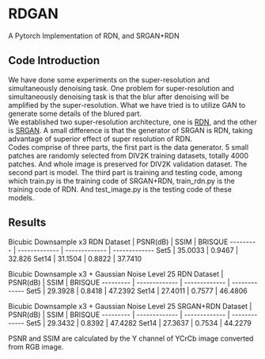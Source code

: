# RDGAN
A Pytorch Implementation of RDN, and SRGAN+RDN
## Code Introduction
We have done some experiments on the super-resolution and simultaneously denoising task. One problem for super-resolution and simultaneously denoising task is that the blur after denoising will be amplified by the super-resolution. What we have tried is to utilize GAN to generate some details of the blured part.  
We established two super-resolution architecture, one is [RDN](http://openaccess.thecvf.com/content_cvpr_2018/papers/Zhang_Residual_Dense_Network_CVPR_2018_paper.pdf), and the other is [SRGAN](http://openaccess.thecvf.com/content_cvpr_2017/papers/Ledig_Photo-Realistic_Single_Image_CVPR_2017_paper.pdf). A small difference is that the generator of SRGAN is RDN, taking advantage of superior effect of super resolution of RDN.  
Codes comprise of three parts, the first part is the data generator. 5 small patches are randomly selected from DIV2K training datasets, totally 4000 patches. And whole image is preserved for DIV2K validation dataset. The second part is model. The third part is training and testing code, among which train.py is the training code of SRGAN+RDN, train_rdn.py is the training code of RDN. And test_image.py is the testing code of these models.
## Results
Bicubic Downsample x3 RDN
Dataset | PSNR(dB) | SSIM | BRISQUE
--------- | ------------- | ------------- | -------------
Set5 | 35.0033 | 0.9467 | 32.826
Set14 | 31.1504 | 0.8822 | 37.7410  

Bicubic Downsample x3 + Gaussian Noise Level 25 RDN
Dataset | PSNR(dB) | SSIM | BRISQUE
--------- | ------------- | ------------- | -------------
Set5 | 29.3928 | 0.8418 | 47.2392
Set14 | 27.4011 | 0.7577 | 46.4806


Bicubic Downsample x3 + Gaussian Noise Level 25 SRGAN+RDN
Dataset | PSNR(dB) | SSIM | BRISQUE
--------- | ------------- | ------------- | -------------
Set5 | 29.3432 | 0.8392 | 47.4282
Set14 | 27.3637 | 0.7534 | 44.2279  

PSNR and SSIM are calculated by the Y channel of YCrCb image converted from RGB image.



